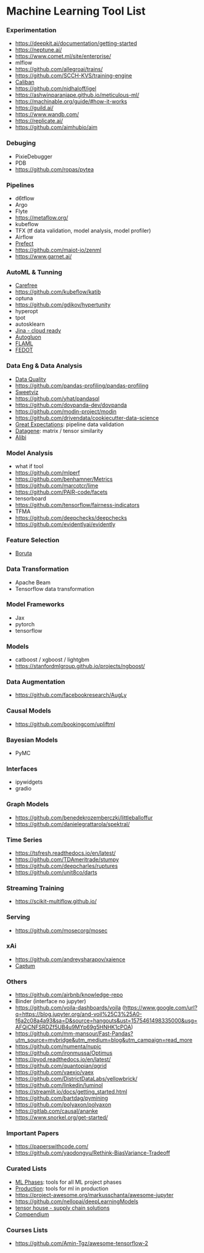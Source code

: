 # Machine Learning Tool List

### Experimentation 
* https://deepkit.ai/documentation/getting-started
* https://neptune.ai/
* https://www.comet.ml/site/enterprise/
* mlflow 
* https://github.com/allegroai/trains/
* https://github.com/SCCH-KVS/training-engine
* [Caliban](https://github.com/google/caliban)
* https://github.com/nidhaloff/igel
* https://ashwinparanjape.github.io/meticulous-ml/
* https://machinable.org/guide/#how-it-works
* https://guild.ai/
* https://www.wandb.com/
* https://replicate.ai/
* https://github.com/aimhubio/aim

### Debuging
* PixieDebugger 
* PDB
* https://github.com/ropas/pytea

### Pipelines
* d6tflow
* Argo
* Flyte
* https://metaflow.org/
* kubeflow 
* TFX (tf data validation, model analysis, model profiler) 
* Airflow
* [Prefect](https://github.com/prefecthq/prefect)
* https://github.com/maiot-io/zenml
* https://www.garnet.ai/

### AutoML & Tunning
* [Carefree](https://github.com/carefree0910/carefree-learn)
* https://github.com/kubeflow/katib
* optuna
* https://github.com/gdikov/hypertunity
* hyperopt
* tpot 
* autosklearn
* [Jina - cloud ready](https://github.com/jina-ai/jina/)
* [Autogluon](https://github.com/awslabs/autogluon/)
* [FLAML](https://github.com/microsoft/FLAML)
* [FEDOT](https://github.com/nccr-itmo/FEDOT)

### Data Eng & Data Analysis
* [Data Quality](https://github.com/ydataai/ydata-quality)
* https://github.com/pandas-profiling/pandas-profiling
* [Sweetviz](https://github.com/fbdesignpro/sweetviz)
* https://github.com/yhat/pandasql
* https://github.com/dovpanda-dev/dovpanda
* https://github.com/modin-project/modin
* https://github.com/drivendata/cookiecutter-data-science
* [Great Expectations](https://docs.greatexpectations.io/en/latest/): pipeline data validation
* [Datagene](https://github.com/firmai/datagene): matrix / tensor similarity
* [Alibi](https://github.com/SeldonIO/alibi-detect)

### Model Analysis
* what if tool
* https://github.com/mlperf
* https://github.com/benhamner/Metrics
* https://github.com/marcotcr/lime
* https://github.com/PAIR-code/facets
* tensorboard
* https://github.com/tensorflow/fairness-indicators
* TFMA
* https://github.com/deepchecks/deepchecks
* https://github.com/evidentlyai/evidently

### Feature Selection 
* [Boruta](https://github.com/scikit-learn-contrib/boruta_py)

### Data Transformation 
* Apache Beam
* Tensorflow data transformation 

### Model Frameworks 
* Jax
* pytorch
* tensorflow 

### Models
* catboost / xgboost / lightgbm
* https://stanfordmlgroup.github.io/projects/ngboost/

### Data Augmentation 
* https://github.com/facebookresearch/AugLy

### Causal Models
* https://github.com/bookingcom/upliftml

### Bayesian Models 
* PyMC

### Interfaces 
* ipywidgets 
* gradio 

### Graph Models 
* https://github.com/benedekrozemberczki/littleballoffur
* https://github.com/danielegrattarola/spektral/

### Time Series 
* https://tsfresh.readthedocs.io/en/latest/
* https://github.com/TDAmeritrade/stumpy
* https://github.com/deepcharles/ruptures
* https://github.com/unit8co/darts

### Streaming Training
* https://scikit-multiflow.github.io/

### Serving 
* https://github.com/mosecorg/mosec 

### xAi 
* https://github.com/andreysharapov/xaience
* [Captum](https://captum.ai/)

### Others 
* https://github.com/airbnb/knowledge-repo
* Binder (interface no jupyter)
* https://github.com/voila-dashboards/voila (https://www.google.com/url?q=https://blog.jupyter.org/and-voil%25C3%25A0-f6a2c08a4a93&sa=D&source=hangouts&ust=1575461498335000&usg=AFQjCNFSRDZf5UB4u9MYp69g5HNHK1cPOA)
* https://github.com/mm-mansour/Fast-Pandas?utm_source=mybridge&utm_medium=blog&utm_campaign=read_more
* https://github.com/numenta/nupic
* https://github.com/ironmussa/Optimus
* https://pyod.readthedocs.io/en/latest/
* https://github.com/quantopian/qgrid
* https://github.com/vaexio/vaex
* https://github.com/DistrictDataLabs/yellowbrick/
* https://github.com/linkedin/luminol
* https://streamlit.io/docs/getting_started.html
* https://github.com/bartdag/pymining
* https://github.com/polyaxon/polyaxon
* https://gitlab.com/causal/ananke
* https://www.snorkel.org/get-started/

### Important Papers 
* https://paperswithcode.com/
* https://github.com/yaodongyu/Rethink-BiasVariance-Tradeoff

### Curated Lists
* [ML Phases](https://github.com/amitness/toolbox): tools for all ML project phases
* [Production](https://github.com/EthicalML/awesome-production-machine-learning): tools for ml in production
* https://project-awesome.org/markusschanta/awesome-jupyter
* https://github.com/nellopai/deepLearningModels
* [tensor house - supply chain solutions](https://github.com/ikatsov/tensor-house)
* [Compendium](https://docs.google.com/document/d/1wvtcwc8LOb3PZI9huQOD7UjqUoY98N5r3aQsWKNAlzk/edit#heading=h.y6mpsp4co5t9)

### Courses Lists
* https://github.com/Amin-Tgz/awesome-tensorflow-2
